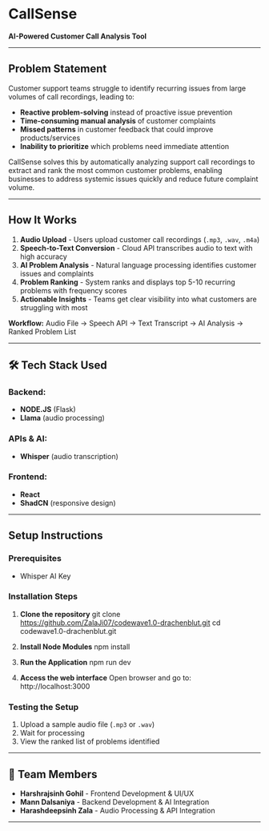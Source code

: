 # CallSense 

**AI-Powered Customer Call Analysis Tool**

---

##  Problem Statement

Customer support teams struggle to identify recurring issues from large volumes of call recordings, leading to:

- **Reactive problem-solving** instead of proactive issue prevention
- **Time-consuming manual analysis** of customer complaints  
- **Missed patterns** in customer feedback that could improve products/services
- **Inability to prioritize** which problems need immediate attention

CallSense solves this by automatically analyzing support call recordings to extract and rank the most common customer problems, enabling businesses to address systemic issues quickly and reduce future complaint volume.

---

##  How It Works

1. **Audio Upload** - Users upload customer call recordings (`.mp3`, `.wav`, `.m4a`)
2. **Speech-to-Text Conversion** - Cloud API transcribes audio to text with high accuracy
3. **AI Problem Analysis** - Natural language processing identifies customer issues and complaints
4. **Problem Ranking** - System ranks and displays top 5-10 recurring problems with frequency scores
5. **Actionable Insights** - Teams get clear visibility into what customers are struggling with most

**Workflow:**
Audio File → Speech API → Text Transcript → AI Analysis → Ranked Problem List


---

## 🛠️ Tech Stack Used

### Backend:
- **NODE.JS** (Flask)
- **Llama** (audio processing)

### APIs & AI:
- **Whisper** (audio transcription)

### Frontend:
- **React**
- **ShadCN** (responsive design)

---

## Setup Instructions

### Prerequisites
- Whisper AI Key

### Installation Steps

1. **Clone the repository**
git clone https://github.com/ZalaJi07/codewave1.0-drachenblut.git
cd codewave1.0-drachenblut.git

2. **Install Node Modules**
npm install

3. **Run the Application**
npm run dev

4. **Access the web interface**
Open browser and go to: http://localhost:3000

### Testing the Setup
1. Upload a sample audio file (`.mp3` or `.wav`)
2. Wait for processing
3. View the ranked list of problems identified

---

## 👥 Team Members

- **Harshrajsinh Gohil** - Frontend Development & UI/UX
- **Mann Dalsaniya** - Backend Development & AI Integration
- **Harashdeepsinh Zala** - Audio Processing & API Integration

---
